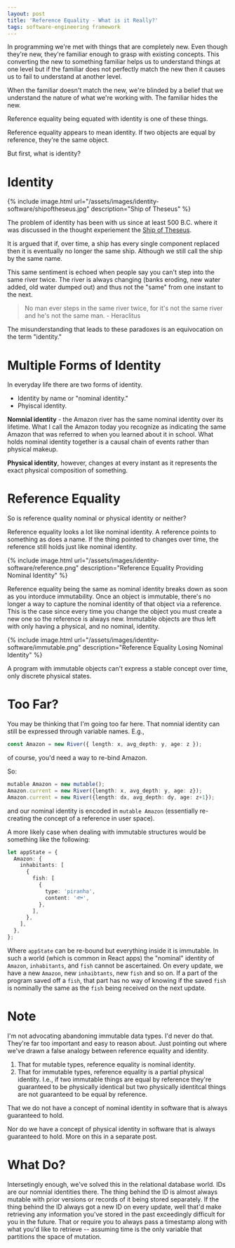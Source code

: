 ```yaml
---
layout: post
title: 'Reference Equality - What is it Really?'
tags: software-engineering framework
---
```


In programming we're met with things that are completely new. Even though they're new, they're familiar enough to grasp with existing concepts. This converting the new to something familiar helps us to understand things at one level but if the familiar does not perfectly match the new then it causes us to fail to understand at another level.

When the familiar doesn't match the new, we're blinded by a belief that we understand the nature of what we're working with. The familiar hides the new.

Reference equality being equated with identity is one of these things.

Reference equality appears to mean identity. If two objects are equal by reference, they're the same object.

But first, what is identity?

# Identity

{% include image.html url="/assets/images/identity-software/shipoftheseus.jpg" description="Ship of Theseus" %}

The problem of identity has been with us since at least 500 B.C. where it was discussed in the thought experiement the [Ship of Theseus](https://en.wikipedia.org/wiki/Ship_of_Theseus).

It is argued that if, over time, a ship has every single component replaced then it is eventually no longer the same ship. Although we still call the ship by the same name.

This same sentiment is echoed when people say you can't step into the same river twice. The river is always changing (banks eroding, new water added, old water dumped out) and thus not the "same" from one instant to the next.

> No man ever steps in the same river twice, for it's not the same river and he's not the same man. - Heraclitus

The misunderstanding that leads to these paradoxes is an equivocation on the term "identity."

# Multiple Forms of Identity

In everyday life there are two forms of identity.

- Identity by name or "nominal identity."
- Phyiscal identity.

**Nomnial identity** - the Amazon river has the same nominal identity over its lifetime. What I call the Amazon today you recognize as indicating the same Amazon that was referred to when you learned about it in school. What holds nominal identity together is a causal chain of events rather than physical makeup.

**Physical identity**, however, changes at every instant as it represents the exact physical composition of something.

# Reference Equality

So is reference quality nominal or physical identity or neither?

Reference equality looks a lot like nominal identity. A reference points to something as does a name. If the thing pointed to changes over time, the reference still holds just like nominal identity.

{% include image.html url="/assets/images/identity-software/reference.png" description="Reference Equality Providing Nominal Identity" %}

Reference equality being the same as nominal identity breaks down as soon as you intorduce immutability. Once an object is immutable, there's no longer a way to capture the nominal identity of that object via a reference. This is the case since every time you change the object you must create a new one so the reference is always new. Immutable objects are thus left with only having a physical, and no nominal, identity.

{% include image.html url="/assets/images/identity-software/immutable.png" description="Reference Equality Losing Nominal Identity" %}

A program with immutable objects can't express a stable concept over time, only discrete physical states.

# Too Far?

You may be thinking that I'm going too far here. That nomnial identity can still be expressed through variable names.
E.g.,

```typescript
const Amazon = new River({ length: x, avg_depth: y, age: z });
```

of course, you'd need a way to re-bind Amazon.

So:

```typescript
mutable Amazon = new mutable();
Amazon.current = new River({length: x, avg_depth: y, age: z});
Amazon.current = new River({length: dx, avg_depth: dy, age: z+1});
```

and our nominal identity is encoded in `mutable Amazon` (essentially re-creating the concept of a reference in user space).

A more likely case when dealing with immutable structures would be something like the following:

```typescript
let appState = {
  Amazon: {
    inhabitants: [
      {
        fish: [
          {
            type: 'piranha',
            content: '🐟',
          },
        ],
      },
    ],
  },
};
```

Where `appState` can be re-bound but everything inside it is immutable. In such a world (which is common in React apps) the "nominal" identity of `Amazon`, `inhabitants`, and `fish` cannot be ascertained. On every update, we have a new `Amazon`, new `inhaibtants`, new `fish` and so on. If a part of the program saved off a `fish`, that part has no way of knowing if the saved `fish` is nominally the same as the `fish` being received on the next update.

# Note

I'm not advocating abandoning immutable data types. I'd never do that. They're far too important and easy to reason about. Just pointing out where we've drawn a false analogy between reference equality and identity.

1. That for mutable types, reference equality is nominal identity.
2. That for immutable types, reference equality is a partial physical identity. I.e., if two immutable things are equal by reference they're guaranteed to be physically identical but two physically identitcal things are not guaranteed to be equal by reference.

That we do not have a concept of nominal identity in software that is always guaranteed to hold.

Nor do we have a concept of physical identity in software that is always guaranteed to hold. More on this in a separate post.

# What Do?

Intersetingly enough, we've solved this in the relational database world. IDs are our nomnial identities there. The thing behind the ID is almost always mutable with prior versions or records of it being stored separately. If the thing behind the ID always got a new ID on every update, well that'd make retrieving any information you've stored in the past exceedingly difficult for you in the future. That or require you to always pass a timestamp along with what you'd like to retrieve -- assuming time is the only variable that partitions the space of mutation.
